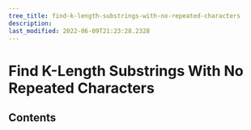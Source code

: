 ```yaml
---
tree_title: find-k-length-substrings-with-no-repeated-characters
description: 
last_modified: 2022-06-09T21:23:28.2328
---
```


# Find K-Length Substrings With No Repeated Characters

## Contents
